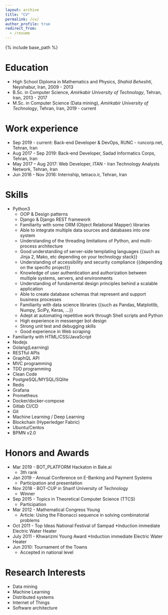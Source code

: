 ```yaml
---
layout: archive
title: "CV"
permalink: /cv/
author_profile: true
redirect_from:
  - /resume
---
```


{% include base_path %}

Education
======
* High School Diploma in Mathematics and Physics, *Shahid Beheshti*, Neyshabur, Iran, 2009 - 2013 
* B.Sc. in Computer Science, *Amirkabir University of Technology*, Tehran, Iran, 2013 - 2017
* M.Sc. in Computer Science (Data mining), *Amirkabir University of Technology*, Tehran, Iran, 2019 - current

Work experience
======
* Sep 2019 - current: Back-end Developer & DevOps, RUNC - runcorp.net, Tehran, Iran
* Aug 2017 - Sep 2019: Back-end Developer, Sadad Informatics Corps, Tehran, Iran
* May 2017 – Aug 2017: Web Developer, ITAN - Iran Technology Analysts Network, Tehran, Iran
* Jun 2016 - Nov 2016: Internship, tetraco.ir, Tehran, Iran
  
Skills
======
* Python3
  * OOP & Design patterns
  * Django & Django REST framework
  * Familiarity with some ORM (Object Relational Mapper) libraries
  * Able to integrate multiple data sources and databases into one system
  * Understanding of the threading limitations of Python, and multi-process architecture
  * Good understanding of server-side templating languages {{such as Jinja 2, Mako, etc depending on your technology stack}}
  * Understanding of accessibility and security compliance {{depending on the specific project}}
  * Knowledge of user authentication and authorization between multiple systems, servers, and environments
  * Understanding of fundamental design principles behind a scalable application
  * Able to create database schemas that represent and support business processes
  * Familiarity with data science libraries {{such as Pandas, Matplotlib, Numpy, SciPy, Keras, ...}}
  * Adept at automating repetitive work through Shell scripts and Python
  * High experience in messenger bot design
  * Strong unit test and debugging skills
  * Good experience in Web scraping
* Familiarity with HTML/CSS/JavaScript
* Nodejs
* Golang(Learning)
* RESTful APIs
* GraphQL API
* MVC programming
* TDD programming
* Clean Code
* PostgreSQL/MYSQL/SQlite
* Redis
* Grafana
* Prometheus
* Docker/docker-compose
* Gitlab CI/CD
* Git
* Machine Learning / Deep Learning
* Blockchain (Hyperledger Fabric)
* Ubuntu/Centos
* BPMN v2.0

  
Honors and Awards
======
* Mar 2019 - BOT_PLATFORM Hackaton in Bale.ai
  * 3th rank
* Jan 2019 - Annual Conference on E-Banking and Payment Systems
  * Participation and presentation
* Nov 2018 - BOT-CUP in Sharif University of Technology
  * Winner
* Sep 2015 - Topics in Theoretical Computer Science (TTCS)
  * Participation
* Mar 2012 - Mathematical Congress Young
  * Article: Using the Fibonacci sequence in solving combinatorial problems
* Oct 2011 - Top Ideas National Festival of Sampad
  *Induction immediate Electric Water Heater
* July 2011 - Khwarizmi Young Award
  *Induction immediate Electric Water Heater
* Jun 2010: Tournament of the Towns
  * Accepted in national level 

Research Interests
======
* Data mining
* Machine Learning
* Distributed systems
* Internet of Things
* Software architecture
